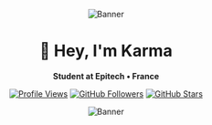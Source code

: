 <div align="center">
  
![Banner](https://capsule-render.vercel.app/api?type=waving&height=300&color=gradient&customColorList=20&text=Karma&section=header)
  
# 👋 Hey, I'm **Karma**
**Student at Epitech • France**

[![Profile Views](https://komarev.com/ghpvc/?username=ItsKarmaOff&color=blueviolet&style=flat-square)](https://github.com/ItsKarmaOff)
[![GitHub Followers](https://img.shields.io/github/followers/ItsKarmaOff?label=Followers&style=flat-square&color=orange)](https://github.com/ItsKarmaOff?tab=followers)
[![GitHub Stars](https://img.shields.io/github/stars/ItsKarmaOff?label=Stars&style=flat-square&color=yellow)](https://github.com/ItsKarmaOff?tab=repositories)

</div>

<div align="center">
  
![Banner](https://capsule-render.vercel.app/api?type=waving&height=300&color=gradient&customColorList=20&text=Karma&section=footer)

</div>
